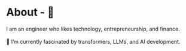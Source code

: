 <h1> About - 💬 </h1>
<p> 
I am an engineer who likes technology, entrepreneurship, and finance. <br></br>
🌱 I’m currently fascinated by transformers, LLMs, and AI development. 
</p>


<!--
**Sidziesama/Sidziesama** is a ✨ _special_ ✨ repository because its `README.md` (this file) appears on your GitHub profile.

Here are some ideas to get you started:

- 🔭 I’m currently working on ...
- 🌱 I’m currently learning ...
- 👯 I’m looking to collaborate on ...
- 🤔 I’m looking for help with ...
 Ask me about ...
- 📫 How to reach me: ...
- 😄 Pronouns: ...
- ⚡ Fun fact: ...
-->

